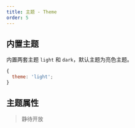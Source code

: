 ```yaml
---
title: 主题 - Theme
order: 5
---
```


## 内置主题

内置两套主题 `light` 和 `dark`，默认主题为亮色主题。

```js
{
  theme: 'light';
}
```

## 主题属性

> 静待开放
